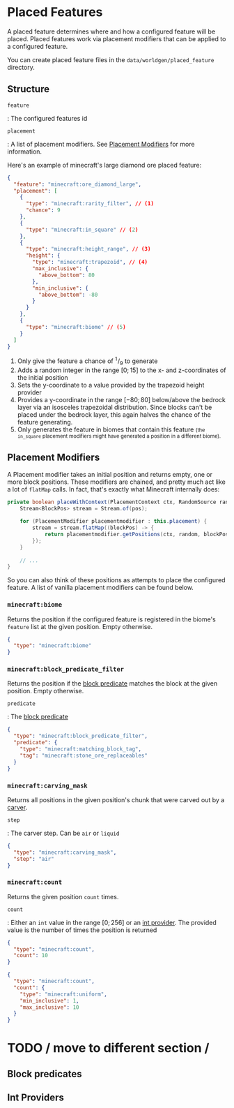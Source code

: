 # Placed Features

A placed feature determines where and how a configured feature will be placed. Placed features work via placement modifiers 
that can be applied to a configured feature. 

You can create placed feature files in the `data/worldgen/placed_feature` directory.

## Structure

`feature`

:   The configured features id

`placement`

:   A list of placement modifiers. See [Placement Modifiers](#placement-modifiers) for more information. 

Here's an example of minecraft's large diamond ore placed feature: 

```json title="ore_diamond_large.json"
{
  "feature": "minecraft:ore_diamond_large",
  "placement": [
    {
      "type": "minecraft:rarity_filter", // (1)
      "chance": 9
    },
    {
      "type": "minecraft:in_square" // (2)
    },
    {
      "type": "minecraft:height_range", // (3)
      "height": {
        "type": "minecraft:trapezoid", // (4)
        "max_inclusive": {
          "above_bottom": 80
        },
        "min_inclusive": {
          "above_bottom": -80
        }
      }
    },
    {
      "type": "minecraft:biome" // (5)
    }
  ]
}
```

1. Only give the feature a chance of ${{}^{1}\!/_{9}}$ to generate
2. Adds a random integer in the range $[0;15]$ to the x- and z-coordinates of the initial position
3. Sets the y-coordinate to a value provided by the trapezoid height provider
4. Provides a y-coordinate in the range $[-80;80]$ below/above the bedrock layer via an isosceles trapezoidal distribution. Since blocks can't be placed under the bedrock layer, this again halves the chance of the feature generating.
5. Only generates the feature in biomes that contain this feature <small>(the `in_square` placement modifiers might have generated a position in a different biome).</small>

## Placement Modifiers

A Placement modifier takes an initial position and returns empty, one or more block positions. These modifiers are chained,
and pretty much act like a lot of `flatMap` calls. In fact, that's exactly what Minecraft internally does:

```java title="PlacedFeature.java"
private boolean placeWithContext(PlacementContext ctx, RandomSource random, BlockPos pos) {
    Stream<BlockPos> stream = Stream.of(pos);
    
    for (PlacementModifier placementmodifier : this.placement) {
        stream = stream.flatMap((blockPos) -> {
            return placementmodifier.getPositions(ctx, random, blockPos);
        });
    }
    
    // ...
}
```

So you can also think of these positions as attempts to place the configured feature. A list of vanilla placement
modifiers can be found below.

### `minecraft:biome`

Returns the position if the configured feature is registered in the biome's `feature` list at the given position. Empty
otherwise.

```json title="Example"
{
  "type": "minecraft:biome"
}
```

### `minecraft:block_predicate_filter`

Returns the position if the [block predicate](#block-predicates) matches the block at the given position. Empty otherwise.

`predicate`

:   The [block predicate](#block-predicates)

```json title="Example"
{
  "type": "minecraft:block_predicate_filter",
  "predicate": {
    "type": "minecraft:matching_block_tag",
    "tag": "minecraft:stone_ore_replaceables"
  }
}
```

### `minecraft:carving_mask`

Returns all positions in the given position's chunk that were carved out by a [carver](../carvers.md).

`step`

:   The carver step. Can be `air` or `liquid`

```json title="Example"
{
  "type": "minecraft:carving_mask",
  "step": "air"
}
```

### `minecraft:count`

Returns the given position `count` times.

`count`

:   Either an `int` value in the range $[0;256]$ or an [int provider](#int-providers). The provided value is the number of times the position is returned

```json title="Example - Simple"
{
  "type": "minecraft:count",
  "count": 10
}
```

```json title="Example - Int Provider"
{
  "type": "minecraft:count",
  "count": {
    "type": "minecraft:uniform",
    "min_inclusive": 1,
    "max_inclusive": 10
  }
}
```

# TODO \/ move to different section \/

## Block predicates

## Int Providers
